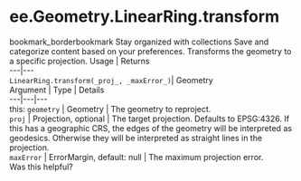  
#  ee.Geometry.LinearRing.transform
bookmark_borderbookmark Stay organized with collections  Save and categorize content based on your preferences.
Transforms the geometry to a specific projection.
Usage | Returns  
---|---  
`LinearRing.transform(_proj_, _maxError_)`|  Geometry  
Argument | Type | Details  
---|---|---  
this: `geometry` | Geometry | The geometry to reproject.  
`proj` | Projection, optional | The target projection. Defaults to EPSG:4326. If this has a geographic CRS, the edges of the geometry will be interpreted as geodesics. Otherwise they will be interpreted as straight lines in the projection.  
`maxError` | ErrorMargin, default: null | The maximum projection error.  
Was this helpful?
